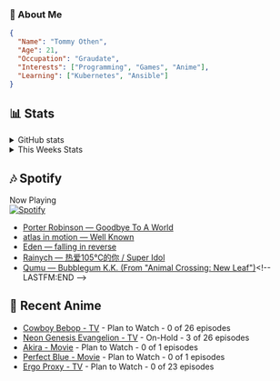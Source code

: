 ### 👋 About Me
```json
{
  "Name": "Tommy Othen",
  "Age": 21,
  "Occupation": "Graudate",
  "Interests": ["Programming", "Games", "Anime"],
  "Learning": ["Kubernetes", "Ansible"]
}
```

## 📊 Stats
<details>
  <summary>GitHub stats</summary>
  <a href="https://github.com/anuraghazra/github-readme-stats">
    <img src="https://github-readme-stats.vercel.app/api?username=tommyothen&show_icons=true&count_private=true&hide=prs,issues">
  </a>
</details>

<details>
  <summary>This Weeks Stats</summary>
  <a href="https://github.com/anuraghazra/github-readme-stats">
    <img src="https://github-readme-stats.vercel.app/api/wakatime?username=tommyothen&cache_seconds=1800&custom_title=Top%20Languages">
  </a>
</details>

## 🎶 Spotify
Now Playing\
[![Spotify](https://novatorem-dasushiasian.vercel.app/api/spotify)](https://open.spotify.com/user/g90805640970)
<!-- LASTFM:START -->
* [Porter Robinson — Goodbye To A World](https://www.last.fm/music/Porter+Robinson/_/Goodbye+To+A+World)
* [atlas in motion — Well Known](https://www.last.fm/music/atlas+in+motion/_/Well+Known)
* [Eden — falling in reverse](https://www.last.fm/music/Eden/_/falling+in+reverse)
* [Rainych — 热爱105℃的你 / Super Idol](https://www.last.fm/music/Rainych/_/%E7%83%AD%E7%88%B1105%E2%84%83%E7%9A%84%E4%BD%A0+%2F+Super+Idol)
* [Qumu — Bubblegum K.K. &lpar;From &quot;Animal Crossing: New Leaf&quot;&rpar;](https://www.last.fm/music/Qumu/_/Bubblegum+K.K.+&lpar;From+%22Animal+Crossing:+New+Leaf%22&rpar;)<!-- LASTFM:END -->

## 🗻 Recent Anime
<!-- ANIME-LIST:START -->
* [Cowboy Bebop - TV](https://myanimelist.net/anime/1/Cowboy_Bebop) - Plan to Watch - 0 of 26 episodes
* [Neon Genesis Evangelion - TV](https://myanimelist.net/anime/30/Neon_Genesis_Evangelion) - On-Hold - 3 of 26 episodes
* [Akira - Movie](https://myanimelist.net/anime/47/Akira) - Plan to Watch - 0 of 1 episodes
* [Perfect Blue - Movie](https://myanimelist.net/anime/437/Perfect_Blue) - Plan to Watch - 0 of 1 episodes
* [Ergo Proxy - TV](https://myanimelist.net/anime/790/Ergo_Proxy) - Plan to Watch - 0 of 23 episodes<!-- ANIME-LIST:END -->
